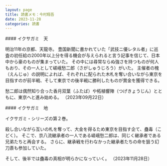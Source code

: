 ```yaml
---
layout: page
title: 読書メモ：今村翔吾
date: 2023-11-28
categories: 読書
---
```

<div id="ten"></div>
#### イクサガミ　天

明治11年の京都、天龍寺。
豊国新聞に書かれていた「武技ニ優レタル者」に巡査の初任給の2000年以上分を得る機会が与えられると言う記事を信じて、日本中から豪のものが集まっていた。
その中には尋常ならぬ強さを持つものが何人もおり、その一人として嵯峨愁二郎（さがしゅうじろう）がいた。
主催者の槐（えんじゅ）の説明によれば、それぞれに配られた木札を奪い合いながら東京を目指すのが前半戦、そして東京での後半戦に勝利したものが賞金を獲得できる。

愁二郎は偶然知り合った香月双葉（ふたば）や柘植響陣（つげきょうじん）とともに、東京へと進み始める。
（2023年09月22日）

<div id="chi"></div>
#### イクサガミ　地

イクサガミ・シリーズの第２巻。

殺し合いながら互いの札を奪って、大金を得るため東京を目指す企て、蠱毒（こどく）。
そこで、京八流継承者の一人である嵯峨愁二郎は、同じく継承者である兄弟たちと再会する。
さらに、継承戦を行わなかった継承者たちの命を狙う幻刀斎も参加していた。

そして、後半では蠱毒の真相が明らかになっていく。
（2023年11月28日）

